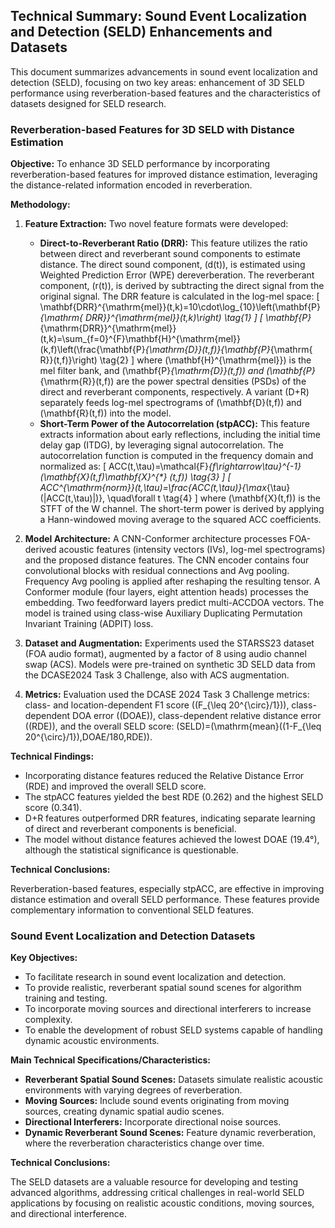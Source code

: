 ## Technical Summary: Sound Event Localization and Detection (SELD) Enhancements and Datasets

This document summarizes advancements in sound event localization and detection (SELD), focusing on two key areas: enhancement of 3D SELD performance using reverberation-based features and the characteristics of datasets designed for SELD research.

### Reverberation-based Features for 3D SELD with Distance Estimation

**Objective:** To enhance 3D SELD performance by incorporating reverberation-based features for improved distance estimation, leveraging the distance-related information encoded in reverberation.

**Methodology:**

1.  **Feature Extraction:** Two novel feature formats were developed:
    *   **Direct-to-Reverberant Ratio (DRR):** This feature utilizes the ratio between direct and reverberant sound components to estimate distance. The direct sound component, \(d(t)\), is estimated using Weighted Prediction Error (WPE) dereverberation. The reverberant component, \(r(t)\), is derived by subtracting the direct signal from the original signal. The DRR feature is calculated in the log-mel space:
        \[
        \mathbf{DRR}^{\mathrm{mel}}(t,k)=10\cdot\log_{10}\left(\mathbf{P}_{\mathrm{ DRR}}^{\mathrm{mel}}(t,k)\right) \tag{1}
        \]
        \[
        \mathbf{P}_{\mathrm{DRR}}^{\mathrm{mel}}(t,k)=\sum_{f=0}^{F}\mathbf{H}^{\mathrm{mel}}(k,f)\left(\frac{\mathbf{P}_{\mathrm{D}}(t,f)}{\mathbf{P}_{\mathrm{ R}}(t,f)}\right) \tag{2}
        \]
        where \(\mathbf{H}^{\mathrm{mel}}\) is the mel filter bank, and \(\mathbf{P}_{\mathrm{D}}(t,f)\) and \(\mathbf{P}_{\mathrm{R}}(t,f)\) are the power spectral densities (PSDs) of the direct and reverberant components, respectively. A variant (D+R) separately feeds log-mel spectrograms of \(\mathbf{D}(t,f)\) and \(\mathbf{R}(t,f)\) into the model.
    *   **Short-Term Power of the Autocorrelation (stpACC):** This feature extracts information about early reflections, including the initial time delay gap (ITDG), by leveraging signal autocorrelation. The autocorrelation function is computed in the frequency domain and normalized as:
        \[
        ACC(t,\tau)=\mathcal{F}_{f\rightarrow\tau}^{-1}(\mathbf{X}(t,f)\mathbf{X}^{*} (t,f)) \tag{3}
        \]
        \[
        ACC^{\mathrm{norm}}(t,\tau)=\frac{ACC(t,\tau)}{\max_{\tau}(|ACC(t,\tau)|)}, \quad\forall t \tag{4}
        \]
        where \(\mathbf{X}(t,f)\) is the STFT of the W channel. The short-term power is derived by applying a Hann-windowed moving average to the squared ACC coefficients.

2.  **Model Architecture:** A CNN-Conformer architecture processes FOA-derived acoustic features (intensity vectors (IVs), log-mel spectrograms) and the proposed distance features. The CNN encoder contains four convolutional blocks with residual connections and Avg pooling. Frequency Avg pooling is applied after reshaping the resulting tensor. A Conformer module (four layers, eight attention heads) processes the embedding. Two feedforward layers predict multi-ACCDOA vectors. The model is trained using class-wise Auxiliary Duplicating Permutation Invariant Training (ADPIT) loss.

3.  **Dataset and Augmentation:** Experiments used the STARSS23 dataset (FOA audio format), augmented by a factor of 8 using audio channel swap (ACS). Models were pre-trained on synthetic 3D SELD data from the DCASE2024 Task 3 Challenge, also with ACS augmentation.

4.  **Metrics:** Evaluation used the DCASE 2024 Task 3 Challenge metrics: class- and location-dependent F1 score (\(F_{\leq 20^{\circ}/1}\)), class-dependent DOA error (\(DOAE\)), class-dependent relative distance error (\(RDE\)), and the overall SELD score: \(SELD\)=\(\mathrm{mean}((1-F_{\leq 20^{\circ}/1}),DOAE/180,RDE)\).

**Technical Findings:**

*   Incorporating distance features reduced the Relative Distance Error (RDE) and improved the overall SELD score.
*   The stpACC features yielded the best RDE (0.262) and the highest SELD score (0.341).
*   D+R features outperformed DRR features, indicating separate learning of direct and reverberant components is beneficial.
*   The model without distance features achieved the lowest DOAE (19.4°), although the statistical significance is questionable.

**Technical Conclusions:**

Reverberation-based features, especially stpACC, are effective in improving distance estimation and overall SELD performance. These features provide complementary information to conventional SELD features.

### Sound Event Localization and Detection Datasets

**Key Objectives:**

*   To facilitate research in sound event localization and detection.
*   To provide realistic, reverberant spatial sound scenes for algorithm training and testing.
*   To incorporate moving sources and directional interferers to increase complexity.
*   To enable the development of robust SELD systems capable of handling dynamic acoustic environments.

**Main Technical Specifications/Characteristics:**

*   **Reverberant Spatial Sound Scenes:** Datasets simulate realistic acoustic environments with varying degrees of reverberation.
*   **Moving Sources:** Include sound events originating from moving sources, creating dynamic spatial audio scenes.
*   **Directional Interferers:** Incorporate directional noise sources.
*   **Dynamic Reverberant Sound Scenes:** Feature dynamic reverberation, where the reverberation characteristics change over time.

**Technical Conclusions:**

The SELD datasets are a valuable resource for developing and testing advanced algorithms, addressing critical challenges in real-world SELD applications by focusing on realistic acoustic conditions, moving sources, and directional interference.